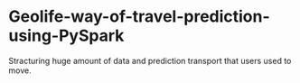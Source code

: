 # Geolife-way-of-travel-prediction-using-PySpark
Stracturing huge amount of data and prediction transport that users used to move. 
